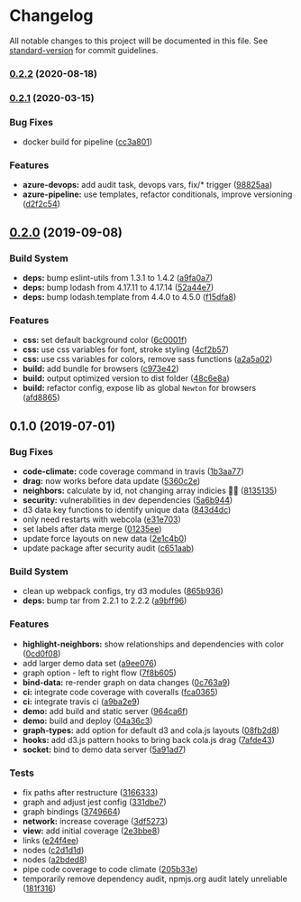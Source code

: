 # Changelog

All notable changes to this project will be documented in this file. See [standard-version](https://github.com/conventional-changelog/standard-version) for commit guidelines.

### [0.2.2](https://github.com/julie-ng/newtonjs-graph/compare/v0.2.1...v0.2.2) (2020-08-18)

### [0.2.1](https://github.com/julie-ng/newtonjs-graph/compare/v0.2.0...v0.2.1) (2020-03-15)


### Bug Fixes

* docker build for pipeline ([cc3a801](https://github.com/julie-ng/newtonjs-graph/commit/cc3a801))


### Features

* **azure-devops:** add audit task, devops vars, fix/* trigger ([98825aa](https://github.com/julie-ng/newtonjs-graph/commit/98825aa))
* **azure-pipeline:** use templates, refactor conditionals, improve versioning ([d2f2c54](https://github.com/julie-ng/newtonjs-graph/commit/d2f2c54))



## [0.2.0](https://github.com/julie-ng/newtonjs-graph/compare/v0.1.0...v0.2.0) (2019-09-08)


### Build System

* **deps:** bump eslint-utils from 1.3.1 to 1.4.2 ([a9fa0a7](https://github.com/julie-ng/newtonjs-graph/commit/a9fa0a7))
* **deps:** bump lodash from 4.17.11 to 4.17.14 ([52a44e7](https://github.com/julie-ng/newtonjs-graph/commit/52a44e7))
* **deps:** bump lodash.template from 4.4.0 to 4.5.0 ([f15dfa8](https://github.com/julie-ng/newtonjs-graph/commit/f15dfa8))


### Features

* **css:** set default background color ([6c0001f](https://github.com/julie-ng/newtonjs-graph/commit/6c0001f))
* **css:**  use css variables for font, stroke styling ([4cf2b57](https://github.com/julie-ng/newtonjs-graph/commit/4cf2b57))
* **css:**  use css variables for colors, remove sass functions ([a2a5a02](https://github.com/julie-ng/newtonjs-graph/commit/a2a5a02))
* **build:** add bundle for browsers ([c973e42](https://github.com/julie-ng/newtonjs-graph/commit/c973e42))
* **build:** output optimized version to dist folder ([48c6e8a](https://github.com/julie-ng/newtonjs-graph/commit/48c6e8a))
* **build:** refactor config, expose lib as global `Newton` for browsers ([afd8865](https://github.com/julie-ng/newtonjs-graph/commit/afd8865))



## 0.1.0 (2019-07-01)


### Bug Fixes

* **code-climate:** code coverage command in travis ([1b3aa77](https://github.com/julie-ng/newtonjs-graph/commit/1b3aa77))
* **drag:** now works before data update ([5360c2e](https://github.com/julie-ng/newtonjs-graph/commit/5360c2e))
* **neighbors:** calculate by id, not changing array indicies 🤦‍♀️ ([8135135](https://github.com/julie-ng/newtonjs-graph/commit/8135135))
* **security:** vulnerabilities in dev dependencies ([5a6b944](https://github.com/julie-ng/newtonjs-graph/commit/5a6b944))
* d3 data key functions to identify unique data ([843d4dc](https://github.com/julie-ng/newtonjs-graph/commit/843d4dc))
* only need restarts with webcola ([e31e703](https://github.com/julie-ng/newtonjs-graph/commit/e31e703))
* set labels after data merge ([01235ee](https://github.com/julie-ng/newtonjs-graph/commit/01235ee))
* update force layouts on new data ([2e1c4b0](https://github.com/julie-ng/newtonjs-graph/commit/2e1c4b0))
* update package after security audit ([c651aab](https://github.com/julie-ng/newtonjs-graph/commit/c651aab))


### Build System

* clean up webpack configs, try d3 modules ([865b936](https://github.com/julie-ng/newtonjs-graph/commit/865b936))
* **deps:** bump tar from 2.2.1 to 2.2.2 ([a9bff96](https://github.com/julie-ng/newtonjs-graph/commit/a9bff96))


### Features

* **highlight-neighbors:** show relationships and dependencies with color ([0cd0f08](https://github.com/julie-ng/newtonjs-graph/commit/0cd0f08))
* add larger demo data set ([a9ee076](https://github.com/julie-ng/newtonjs-graph/commit/a9ee076))
* graph option - left to right flow ([7f8b605](https://github.com/julie-ng/newtonjs-graph/commit/7f8b605))
* **bind-data:** re-render graph on data changes ([0c763a9](https://github.com/julie-ng/newtonjs-graph/commit/0c763a9))
* **ci:** integrate code coverage with coveralls ([fca0365](https://github.com/julie-ng/newtonjs-graph/commit/fca0365))
* **ci:** integrate travis ci ([a9ba2e9](https://github.com/julie-ng/newtonjs-graph/commit/a9ba2e9))
* **demo:** add build and static server ([964ca6f](https://github.com/julie-ng/newtonjs-graph/commit/964ca6f))
* **demo:** build and deploy ([04a36c3](https://github.com/julie-ng/newtonjs-graph/commit/04a36c3))
* **graph-types:** add option for default d3 and cola.js layouts ([08fb2d8](https://github.com/julie-ng/newtonjs-graph/commit/08fb2d8))
* **hooks:** add d3.js pattern hooks to bring back cola.js drag ([7afde43](https://github.com/julie-ng/newtonjs-graph/commit/7afde43))
* **socket:** bind to demo data server ([5a91ad7](https://github.com/julie-ng/newtonjs-graph/commit/5a91ad7))


### Tests

* fix paths after restructure ([3166333](https://github.com/julie-ng/newtonjs-graph/commit/3166333))
* graph and adjust jest config ([331dbe7](https://github.com/julie-ng/newtonjs-graph/commit/331dbe7))
* graph bindings ([3749664](https://github.com/julie-ng/newtonjs-graph/commit/3749664))
* **network:** increase coverage ([3df5273](https://github.com/julie-ng/newtonjs-graph/commit/3df5273))
* **view:** add initial coverage ([2e3bbe8](https://github.com/julie-ng/newtonjs-graph/commit/2e3bbe8))
* links ([e24f4ee](https://github.com/julie-ng/newtonjs-graph/commit/e24f4ee))
* nodes ([c2d1d1d](https://github.com/julie-ng/newtonjs-graph/commit/c2d1d1d))
* nodes ([a2bded8](https://github.com/julie-ng/newtonjs-graph/commit/a2bded8))
* pipe code coverage to code climate ([205b33e](https://github.com/julie-ng/newtonjs-graph/commit/205b33e))
* temporarily remove dependency audit, npmjs.org audit lately unreliable ([181f316](https://github.com/julie-ng/newtonjs-graph/commit/181f316))
